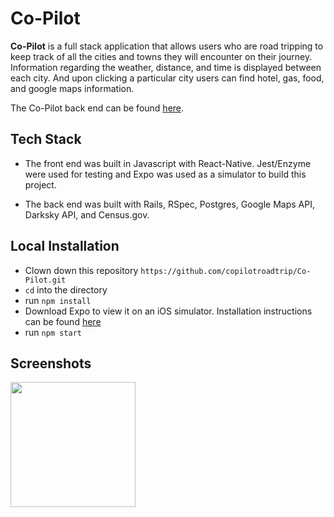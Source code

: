 # Co-Pilot

**Co-Pilot** is a full stack application that allows users who are road tripping to keep track of all the cities and towns they
will encounter on their journey. Information regarding the weather, distance, and time is displayed between each city. And upon 
clicking a particular city users can find hotel, gas, food, and google maps information. 

The Co-Pilot back end can be found [here](https://github.com/copilotroadtrip/CoPilotBackend).



## Tech Stack

* The front end was built in Javascript with React-Native. Jest/Enzyme were used for testing and Expo was used as a simulator 
to build this project.

* The back end was built with Rails, RSpec, Postgres, Google Maps API, Darksky API, and Census.gov. 
## Local Installation

* Clown down this repository `https://github.com/copilotroadtrip/Co-Pilot.git`
* `cd` into the directory
* run `npm install`
* Download Expo to view it on an iOS simulator. Installation instructions can be found [here](https://expo.io/learn)
* run `npm start`

## Screenshots


<img src="https://user-images.githubusercontent.com/42000931/61581737-3f6c4580-aadf-11e9-902e-8bcb72d48e07.jpeg" width="200" height="200" />




